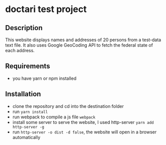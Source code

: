 # doctari test project
## Description
This website displays names and addresses of 20 persons from a test-data text file. It also uses Google GeoCoding API to fetch the federal state of each address.

## Requirements
- you have yarn or npm installed

## Installation
- clone the repository and cd into the destination folder
- run `yarn install`
- run webpack to compile a js file `webpack`
- install some server to serve the website, I used http-server `yarn add http-server -g`
- run `http-server -o dist -d false`, the website will open in a browser automatically

